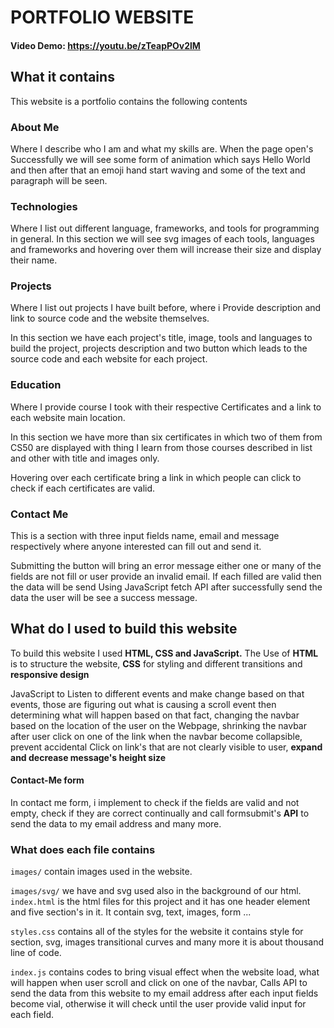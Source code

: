# PORTFOLIO WEBSITE
#### Video Demo: https://youtu.be/zTeapPOv2lM

## What it contains
This website is a portfolio contains the following contents
### About Me
Where I describe who I am and what my skills are. 
When the page open's Successfully we will see some form of animation which says Hello World and then after that an emoji hand start waving and some of the text and paragraph will be seen.

### Technologies
Where I list out different language, frameworks, and tools for programming in general.
In this section we will see svg images of each tools, languages and frameworks and hovering over them will increase their size and display their name.
### Projects
Where I list out projects I have built before, where i Provide description and link to source code and the website themselves.

In this section we have each project's title, image, tools and languages to 
build the project, projects description and two button which leads to the source code and each website for each project.

### Education
Where I provide course I took with their respective Certificates and a link to each website main location.

In this section we have more than six certificates in which two of them from CS50 are displayed with thing I learn from those courses described in list and other with title and images only.

Hovering over each certificate bring a link in which people can click to check if each certificates are valid.
### Contact Me
This is a section with three input fields name, email and message respectively where anyone interested can fill out and send it.

Submitting the button will bring an error message either one or many of the fields are not fill or user provide an invalid email. If each filled are valid then the data will be send Using JavaScript fetch API after successfully send the data the user will be see a success message.

## What do I used to build this website
To build this website I used **HTML, CSS and JavaScript.** The Use of **HTML** is to structure the website, **CSS** for styling and different transitions and **responsive design**

JavaScript to Listen to different events and make change based on that events, those are figuring out what is causing a scroll
event then determining what will happen based on that fact, changing the navbar based on the location of the user on the
Webpage, shrinking the navbar after user click on one of the link when the navbar become collapsible, prevent accidental
Click on link's that are not clearly visible to user, **expand and decrease message's height size**

#### Contact-Me form
In contact me form, i implement to check if the fields are valid and not empty, check if they are correct continually and call formsubmit's **API** to send the data to my email address and many more.

### What does each file contains

`images/` contain images used in the website.

`images/svg/` we have and svg used also in the background of our html.
`index.html` is the html files for this project and it has one header element and five section's in it. It contain svg, text, images, form ...

`styles.css` contains all of the styles for the website it contains style for section, svg, images transitional curves and many more it is about thousand line of code.

`index.js` contains codes to bring visual effect when the website load, what will happen when user scroll and click on one
of the navbar, Calls API to send the data from this website to my email address after each input fields become vial, otherwise it will check until the user provide valid input for each field.


